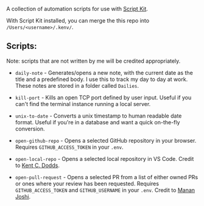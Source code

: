 A collection of automation scripts for use with [Script Kit](https://www.scriptkit.com/).

With Script Kit installed, you can merge the this repo into `/Users/<username>/.kenv/`.

## Scripts:

Note: scripts that are not written by me will be credited appropriately.

- `daily-note` - Generates/opens a new note, with the current date as the title and a predefined body. I use this to track my day to day at work. These notes are stored in a folder called `Dailies`.

- `kill-port` - Kills an open TCP port defined by user input. Useful if you can't find the terminal instance running a local server.

- `unix-to-date` - Converts a unix timestamp to human readable date format. Useful if you're in a database and want a quick on-the-fly conversion.

- `open-github-repo` - Opens a selected GitHub repository in your browser. Requires `GITHUB_ACCESS_TOKEN` in your `.env`.

- `open-local-repo` - Opens a selected local repository in VS Code. Credit to [Kent C. Dodds](https://twitter.com/kentcdodds).

- `open-pull-request` - Opens a selected PR from a list of either owned PRs or ones where your review has been requested. Requires `GITHUB_ACCESS_TOKEN` and `GITHUB_USERNAME` in your `.env`. Credit to [Manan Joshi](https://twitter.com/manan__joshi).
